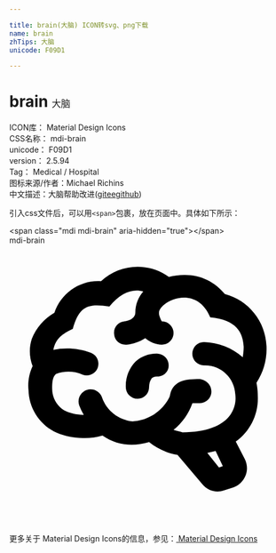 ```yaml
---

title: brain(大脑) ICON转svg、png下载
name: brain
zhTips: 大脑
unicode: F09D1

---
```


# brain  <small style="font-size: 60%;font-weight: 100">大脑</small>


<div class="detail-page">
<p>
<span>
ICON库：
<span class="badge-secondary badge">Material Design Icons</span> 
</span>
<br/>
<span>
CSS名称：
<span class="badge-secondary badge">mdi-brain</span> 
</span>
<br/>
<span>
unicode：
<span class="badge-secondary badge">F09D1</span> 
</span>
<br/>
<span>
version：
<span class="badge-secondary badge">2.5.94</span> 
</span>
<br/>
<span>Tag：
<span class="badge-light badge">Medical / Hospital</span>
</span>
<br/>
<span>图标来源/作者：<span class="badge-light badge">Michael Richins</span></span> 
<br/>
<span class="zh-detail">中文描述：<span class="badge-primary badge">大脑</span><span class="help-link"><span>帮助改进</span>(<a href="https://gitee.com/liuwave/icon-helper/edit/master/json/material/brain.json" target="_blank" rel="noopener noreferrer">gitee</a><a href="https://github.com/liuwave/icon-helper/edit/master/json/material/brain.json" target="_blank" rel="noopener noreferrer">github</a></span>)</span><br/>
</p>
</div>
<div class="alert alert-dark">
  <i class="mdi mdi-brain mdi-48px"></i>
  <i class="mdi mdi-brain mdi-36px"></i>
  <i class="mdi mdi-brain mdi-24px"></i>
  <i class="mdi mdi-brain mdi-18px"></i>
</div>
<div>
  <p>引入css文件后，可以用<code>&lt;span&gt;</code>包裹，放在页面中。具体如下所示：    
  </p>
  <div class="alert alert-primary" style="font-size: 14px">
    &lt;span class="mdi mdi-brain" aria-hidden="true"&gt;&lt;/span&gt;
    <copy-btn content='<span class="mdi mdi-brain" aria-hidden="true"></span>'></copy-btn>
  </div>
  <div class="alert alert-secondary">
    <i class="mdi mdi-brain"
    style="font-size: 24px"
    aria-hidden="true"></i> mdi-brain
    <copy-btn content="mdi-brain" btn-title="复制图标名称"></copy-btn>
  </div>
</div>
<div id="svg" class="svg-wrap">
<svg xmlns="http://www.w3.org/2000/svg" viewBox="0 0 24 24"><path d="M21.33,12.91C21.42,14.46 20.71,15.95 19.44,16.86L20.21,18.35C20.44,18.8 20.47,19.33 20.27,19.8C20.08,20.27 19.69,20.64 19.21,20.8L18.42,21.05C18.25,21.11 18.06,21.14 17.88,21.14C17.37,21.14 16.89,20.91 16.56,20.5L14.44,18C13.55,17.85 12.71,17.47 12,16.9C11.5,17.05 11,17.13 10.5,17.13C9.62,17.13 8.74,16.86 8,16.34C7.47,16.5 6.93,16.57 6.38,16.56C5.59,16.57 4.81,16.41 4.08,16.11C2.65,15.47 1.7,14.07 1.65,12.5C1.57,11.78 1.69,11.05 2,10.39C1.71,9.64 1.68,8.82 1.93,8.06C2.3,7.11 3,6.32 3.87,5.82C4.45,4.13 6.08,3 7.87,3.12C9.47,1.62 11.92,1.46 13.7,2.75C14.12,2.64 14.56,2.58 15,2.58C16.36,2.55 17.65,3.15 18.5,4.22C20.54,4.75 22,6.57 22.08,8.69C22.13,9.8 21.83,10.89 21.22,11.82C21.29,12.18 21.33,12.54 21.33,12.91M16.33,11.5C16.9,11.57 17.35,12 17.35,12.57A1,1 0 0,1 16.35,13.57H15.72C15.4,14.47 14.84,15.26 14.1,15.86C14.35,15.95 14.61,16 14.87,16.07C20,16 19.4,12.87 19.4,12.82C19.34,11.39 18.14,10.27 16.71,10.33A1,1 0 0,1 15.71,9.33A1,1 0 0,1 16.71,8.33C17.94,8.36 19.12,8.82 20.04,9.63C20.09,9.34 20.12,9.04 20.12,8.74C20.06,7.5 19.5,6.42 17.25,6.21C16,3.25 12.85,4.89 12.85,5.81V5.81C12.82,6.04 13.06,6.53 13.1,6.56A1,1 0 0,1 14.1,7.56C14.1,8.11 13.65,8.56 13.1,8.56V8.56C12.57,8.54 12.07,8.34 11.67,8C11.19,8.31 10.64,8.5 10.07,8.56V8.56C9.5,8.61 9.03,8.21 9,7.66C8.92,7.1 9.33,6.61 9.88,6.56C10.04,6.54 10.82,6.42 10.82,5.79V5.79C10.82,5.13 11.07,4.5 11.5,4C10.58,3.75 9.59,4.08 8.59,5.29C6.75,5 6,5.25 5.45,7.2C4.5,7.67 4,8 3.78,9C4.86,8.78 5.97,8.87 7,9.25C7.5,9.44 7.78,10 7.59,10.54C7.4,11.06 6.82,11.32 6.3,11.13C5.57,10.81 4.75,10.79 4,11.07C3.68,11.34 3.68,11.9 3.68,12.34C3.68,13.08 4.05,13.77 4.68,14.17C5.21,14.44 5.8,14.58 6.39,14.57C6.24,14.31 6.11,14.04 6,13.76C5.81,13.22 6.1,12.63 6.64,12.44C7.18,12.25 7.77,12.54 7.96,13.08C8.36,14.22 9.38,15 10.58,15.13C11.95,15.06 13.17,14.25 13.77,13C14,11.62 15.11,11.5 16.33,11.5M18.33,18.97L17.71,17.67L17,17.83L18,19.08L18.33,18.97M13.68,10.36C13.7,9.83 13.3,9.38 12.77,9.33C12.06,9.29 11.37,9.53 10.84,10C10.27,10.58 9.97,11.38 10,12.19A1,1 0 0,0 11,13.19C11.57,13.19 12,12.74 12,12.19C12,11.92 12.07,11.65 12.23,11.43C12.35,11.33 12.5,11.28 12.66,11.28C13.21,11.31 13.68,10.9 13.68,10.36Z" /></svg>
</div>
<detail full-name='mdi-brain'></detail>
    
<div><p>更多关于 Material Design Icons的信息，参见：<a target="_blank" href="https://iconhelper.cn/material.html"> Material Design Icons</a>
</p></div>
